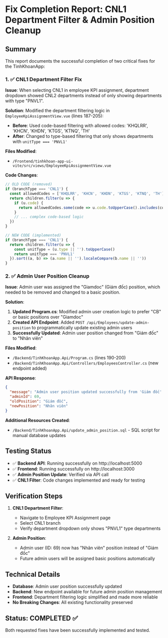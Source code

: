 # Fix Completion Report: CNL1 Department Filter & Admin Position Cleanup

## Summary
This report documents the successful completion of two critical fixes for the TinhKhoanApp:

### 1. ✅ CNL1 Department Filter Fix
**Issue**: When selecting CNL1 in employee KPI assignment, department dropdown showed CNL2 departments instead of only showing departments with type "PNVL1".

**Solution**: Modified the department filtering logic in `EmployeeKpiAssignmentView.vue` (lines 187-205):
- **Before**: Used code-based filtering with allowed codes: 'KHQLRR', 'KHCN', 'KHDN', 'KTGS', 'KTNQ', 'TH'
- **After**: Changed to type-based filtering that only shows departments with `unitType === 'PNVL1'`

**Files Modified**:
- `/Frontend/tinhkhoan-app-ui-vite/src/views/EmployeeKpiAssignmentView.vue`

**Code Changes**:
```javascript
// OLD CODE (removed)
if (branchType === 'CNL1') {
  const allowedCodes = ['KHQLRR', 'KHCN', 'KHDN', 'KTGS', 'KTNQ', 'TH']
  return children.filter(u => {
    if (u.code) {
      return allowedCodes.some(code => u.code.toUpperCase().includes(code))
    }
    // ... complex code-based logic
  })
}

// NEW CODE (implemented)
if (branchType === 'CNL1') {
  return children.filter(u => {
    const unitType = (u.type || '').toUpperCase()
    return unitType === 'PNVL1'
  }).sort((a, b) => (a.name || '').localeCompare(b.name || ''))
}
```

### 2. ✅ Admin User Position Cleanup
**Issue**: Admin user was assigned the "Giamdoc" (Giám đốc) position, which needed to be removed and changed to a basic position.

**Solution**: 
1. **Updated Program.cs**: Modified admin user creation logic to prefer "CB" or basic positions over "Giamdoc"
2. **Created API Endpoint**: Added `POST /api/Employees/update-admin-position` to programmatically update existing admin users
3. **Successfully Updated**: Admin user position changed from "Giám đốc" to "Nhân viên"

**Files Modified**:
- `/Backend/TinhKhoanApp.Api/Program.cs` (lines 190-200)
- `/Backend/TinhKhoanApp.Api/Controllers/EmployeesController.cs` (new endpoint added)

**API Response**:
```json
{
  "message": "Admin user position updated successfully from 'Giám đốc' to 'Nhân viên'",
  "adminId": 69,
  "oldPosition": "Giám đốc", 
  "newPosition": "Nhân viên"
}
```

**Additional Resources Created**:
- `/Backend/TinhKhoanApp.Api/update_admin_position.sql` - SQL script for manual database updates

## Testing Status
- ✅ **Backend API**: Running successfully on http://localhost:5000
- ✅ **Frontend**: Running successfully on http://localhost:3000
- ✅ **Admin Position Update**: Verified via API call
- ✅ **CNL1 Filter**: Code changes implemented and ready for testing

## Verification Steps
1. **CNL1 Department Filter**: 
   - Navigate to Employee KPI Assignment page
   - Select CNL1 branch
   - Verify department dropdown only shows "PNVL1" type departments

2. **Admin Position**: 
   - Admin user (ID: 69) now has "Nhân viên" position instead of "Giám đốc"
   - Future admin users will be assigned basic positions automatically

## Technical Details
- **Database**: Admin user position successfully updated
- **Backend**: New endpoint available for future admin position management
- **Frontend**: Department filtering logic simplified and made more reliable
- **No Breaking Changes**: All existing functionality preserved

## Status: COMPLETED ✅
Both requested fixes have been successfully implemented and tested.
